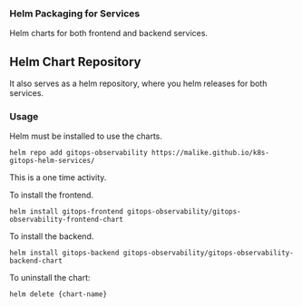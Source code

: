 ### Helm Packaging for Services


Helm charts for both frontend and backend services.


## Helm Chart Repository

It also serves as a helm repository, where you helm releases for both services.

### Usage
Helm must be installed to use the charts.

```shell
helm repo add gitops-observability https://malike.github.io/k8s-gitops-helm-services/
```

This is a  one time activity.

To install the frontend.

```shell
helm install gitops-frontend gitops-observability/gitops-observability-frontend-chart
```

To install the backend.

```shell
helm install gitops-backend gitops-observability/gitops-observability-backend-chart
```


To uninstall the chart:

```shell
helm delete {chart-name}
```